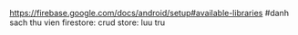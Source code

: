 https://firebase.google.com/docs/android/setup#available-libraries #danh sach thu vien
firestore: crud
  store: luu tru
